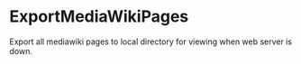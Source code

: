 # ExportMediaWikiPages
Export all mediawiki pages to local directory for viewing when web server is down.
